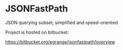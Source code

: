 # JSONFastPath
JSON querying subset, simplified and speed-oriented

Project is hosted on bitbucket:

https://bitbucket.org/egrange/jsonfastpath/overview

